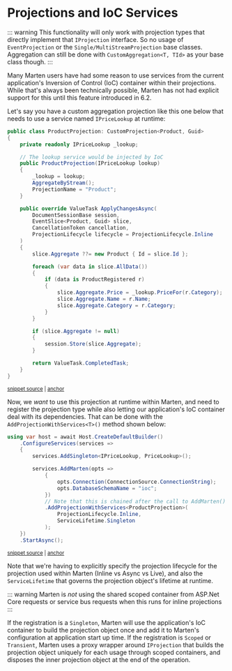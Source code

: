 # Projections and IoC Services

::: warning
This functionality will only work with projection types that directly implement that `IProjection`
interface. So no usage of `EventProjection` or the `Single/MultiStreamProjection` base classes. Aggregation
can still be done with `CustomAggregation<T, TId>` as your base class though.
:::

Many Marten users have had some reason to use services from the current application's Inversion of Control (IoC) container
within their projections. While that's always been technically possible, Marten has not had explicit support for this
until this feature introduced in 6.2.

Let's say you have a custom aggregation projection like this one below that needs to use a service named
`IPriceLookup` at runtime:

<!-- snippet: sample_ProductProjection -->
<a id='snippet-sample_productprojection'></a>
```cs
public class ProductProjection: CustomProjection<Product, Guid>
{
    private readonly IPriceLookup _lookup;

    // The lookup service would be injected by IoC
    public ProductProjection(IPriceLookup lookup)
    {
        _lookup = lookup;
        AggregateByStream();
        ProjectionName = "Product";
    }

    public override ValueTask ApplyChangesAsync(
        DocumentSessionBase session,
        EventSlice<Product, Guid> slice,
        CancellationToken cancellation,
        ProjectionLifecycle lifecycle = ProjectionLifecycle.Inline
    )
    {
        slice.Aggregate ??= new Product { Id = slice.Id };

        foreach (var data in slice.AllData())
        {
            if (data is ProductRegistered r)
            {
                slice.Aggregate.Price = _lookup.PriceFor(r.Category);
                slice.Aggregate.Name = r.Name;
                slice.Aggregate.Category = r.Category;
            }
        }

        if (slice.Aggregate != null)
        {
            session.Store(slice.Aggregate);
        }

        return ValueTask.CompletedTask;
    }
}
```
<sup><a href='https://github.com/JasperFx/marten/blob/master/src/EventSourcingTests/Projections/projections_with_IoC_services.cs#L189-L231' title='Snippet source file'>snippet source</a> | <a href='#snippet-sample_productprojection' title='Start of snippet'>anchor</a></sup>
<!-- endSnippet -->

Now, we *want* to use this projection at runtime within Marten, and need to register the projection
type while also letting our application's IoC container deal with its dependencies. That can be
done with the `AddProjectionWithServices<T>()` method shown below:

<!-- snippet: sample_registering_projection_built_by_services -->
<a id='snippet-sample_registering_projection_built_by_services'></a>
```cs
using var host = await Host.CreateDefaultBuilder()
    .ConfigureServices(services =>
    {
        services.AddSingleton<IPriceLookup, PriceLookup>();

        services.AddMarten(opts =>
            {
                opts.Connection(ConnectionSource.ConnectionString);
                opts.DatabaseSchemaName = "ioc";
            })
            // Note that this is chained after the call to AddMarten()
            .AddProjectionWithServices<ProductProjection>(
                ProjectionLifecycle.Inline,
                ServiceLifetime.Singleton
            );
    })
    .StartAsync();
```
<sup><a href='https://github.com/JasperFx/marten/blob/master/src/EventSourcingTests/Projections/projections_with_IoC_services.cs#L65-L85' title='Snippet source file'>snippet source</a> | <a href='#snippet-sample_registering_projection_built_by_services' title='Start of snippet'>anchor</a></sup>
<!-- endSnippet -->

Note that we're having to explicitly specify the projection lifecycle for the projection used within
Marten (Inline vs Async vs Live), and also the `ServiceLifetime` that governs the projection object's
lifetime at runtime.

::: warning
Marten is *not* using the shared scoped container from ASP.Net Core requests or service bus
requests when this runs for inline projections
:::

If the registration is a `Singleton`, Marten will use the application's IoC container to build the
projection object once and add it to Marten's configuration at application start up time. If the
registration is `Scoped` or `Transient`, Marten uses a proxy wrapper around `IProjection` that builds
the projection object uniquely for each usage through scoped containers, and disposes the inner projection
object at the end of the operation.
